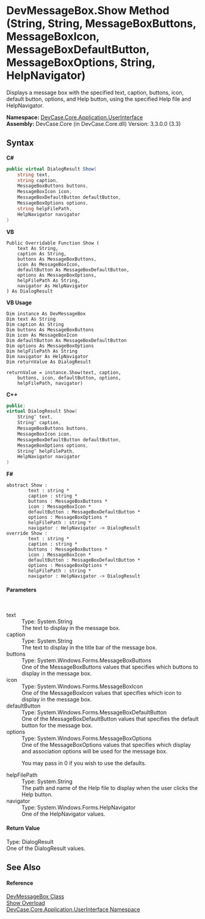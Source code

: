 # DevMessageBox.Show Method (String, String, MessageBoxButtons, MessageBoxIcon, MessageBoxDefaultButton, MessageBoxOptions, String, HelpNavigator)
 

Displays a message box with the specified text, caption, buttons, icon, default button, options, and Help button, using the specified Help file and HelpNavigator.

**Namespace:**&nbsp;<a href="N_DevCase_Core_Application_UserInterface">DevCase.Core.Application.UserInterface</a><br />**Assembly:**&nbsp;DevCase.Core (in DevCase.Core.dll) Version: 3.3.0.0 (3.3)

## Syntax

**C#**<br />
``` C#
public virtual DialogResult Show(
	string text,
	string caption,
	MessageBoxButtons buttons,
	MessageBoxIcon icon,
	MessageBoxDefaultButton defaultButton,
	MessageBoxOptions options,
	string helpFilePath,
	HelpNavigator navigator
)
```

**VB**<br />
``` VB
Public Overridable Function Show ( 
	text As String,
	caption As String,
	buttons As MessageBoxButtons,
	icon As MessageBoxIcon,
	defaultButton As MessageBoxDefaultButton,
	options As MessageBoxOptions,
	helpFilePath As String,
	navigator As HelpNavigator
) As DialogResult
```

**VB Usage**<br />
``` VB Usage
Dim instance As DevMessageBox
Dim text As String
Dim caption As String
Dim buttons As MessageBoxButtons
Dim icon As MessageBoxIcon
Dim defaultButton As MessageBoxDefaultButton
Dim options As MessageBoxOptions
Dim helpFilePath As String
Dim navigator As HelpNavigator
Dim returnValue As DialogResult

returnValue = instance.Show(text, caption, 
	buttons, icon, defaultButton, options, 
	helpFilePath, navigator)
```

**C++**<br />
``` C++
public:
virtual DialogResult Show(
	String^ text, 
	String^ caption, 
	MessageBoxButtons buttons, 
	MessageBoxIcon icon, 
	MessageBoxDefaultButton defaultButton, 
	MessageBoxOptions options, 
	String^ helpFilePath, 
	HelpNavigator navigator
)
```

**F#**<br />
``` F#
abstract Show : 
        text : string * 
        caption : string * 
        buttons : MessageBoxButtons * 
        icon : MessageBoxIcon * 
        defaultButton : MessageBoxDefaultButton * 
        options : MessageBoxOptions * 
        helpFilePath : string * 
        navigator : HelpNavigator -> DialogResult 
override Show : 
        text : string * 
        caption : string * 
        buttons : MessageBoxButtons * 
        icon : MessageBoxIcon * 
        defaultButton : MessageBoxDefaultButton * 
        options : MessageBoxOptions * 
        helpFilePath : string * 
        navigator : HelpNavigator -> DialogResult 
```


#### Parameters
&nbsp;<dl><dt>text</dt><dd>Type: System.String<br />The text to display in the message box.</dd><dt>caption</dt><dd>Type: System.String<br />The text to display in the title bar of the message box.</dd><dt>buttons</dt><dd>Type: System.Windows.Forms.MessageBoxButtons<br />One of the MessageBoxButtons values that specifies which buttons to display in the message box.</dd><dt>icon</dt><dd>Type: System.Windows.Forms.MessageBoxIcon<br />One of the MessageBoxIcon values that specifies which icon to display in the message box.</dd><dt>defaultButton</dt><dd>Type: System.Windows.Forms.MessageBoxDefaultButton<br />One of the MessageBoxDefaultButton values that specifies the default button for the message box.</dd><dt>options</dt><dd>Type: System.Windows.Forms.MessageBoxOptions<br />One of the MessageBoxOptions values that specifies which display and association options will be used for the message box. 

 You may pass in 0 if you wish to use the defaults.</dd><dt>helpFilePath</dt><dd>Type: System.String<br />The path and name of the Help file to display when the user clicks the Help button.</dd><dt>navigator</dt><dd>Type: System.Windows.Forms.HelpNavigator<br />One of the HelpNavigator values.</dd></dl>

#### Return Value
Type: DialogResult<br />One of the DialogResult values.

## See Also


#### Reference
<a href="T_DevCase_Core_Application_UserInterface_DevMessageBox">DevMessageBox Class</a><br /><a href="Overload_DevCase_Core_Application_UserInterface_DevMessageBox_Show">Show Overload</a><br /><a href="N_DevCase_Core_Application_UserInterface">DevCase.Core.Application.UserInterface Namespace</a><br />